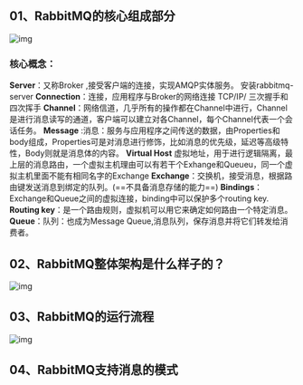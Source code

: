 ## 01、RabbitMQ的核心组成部分

![img](https://kuangstudy.oss-cn-beijing.aliyuncs.com/bbs/2021/03/02/kuangstudy62a1f9e3-027d-408a-8fb4-a176bd184d23.png)

### 核心概念：

**Server**：又称Broker ,接受客户端的连接，实现AMQP实体服务。 安装rabbitmq-server
**Connection**：连接，应用程序与Broker的网络连接 TCP/IP/ 三次握手和四次挥手
**Channel**：网络信道，几乎所有的操作都在Channel中进行，Channel是进行消息读写的通道，客户端可以建立对各Channel，每个Channel代表一个会话任务。
**Message** :消息：服务与应用程序之间传送的数据，由Properties和body组成，Properties可是对消息进行修饰，比如消息的优先级，延迟等高级特性，Body则就是消息体的内容。
**Virtual Host** 虚拟地址，用于进行逻辑隔离，最上层的消息路由，一个虚拟主机理由可以有若干个Exhange和Queueu，同一个虚拟主机里面不能有相同名字的Exchange
**Exchange**：交换机，接受消息，根据路由键发送消息到绑定的队列。(==不具备消息存储的能力==)
**Bindings**：Exchange和Queue之间的虚拟连接，binding中可以保护多个routing key.
**Routing key**：是一个路由规则，虚拟机可以用它来确定如何路由一个特定消息。
**Queue**：队列：也成为Message Queue,消息队列，保存消息并将它们转发给消费者。



## 02、RabbitMQ整体架构是什么样子的？

![img](https://kuangstudy.oss-cn-beijing.aliyuncs.com/bbs/2021/03/02/kuangstudy23e6e571-d661-4f4b-b4f4-4d4efb766bc3.png)



## 03、RabbitMQ的运行流程

![img](https://kuangstudy.oss-cn-beijing.aliyuncs.com/bbs/2021/03/02/kuangstudy2704cee9-3595-45de-892d-ee658e848806.png)

## 04、RabbitMQ支持消息的模式